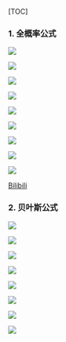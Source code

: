 [TOC]

### 1. 全概率公式

![](image/全概率与贝叶斯/acbcfa39gy1g16s0owky1j20k80dgadv.jpg)



![](image/全概率与贝叶斯/acbcfa39gy1g16s1lxpbzj20jc0dzq6o.jpg)





![](image/全概率与贝叶斯/acbcfa39gy1g16s2tv8s7j20ik0gite8.jpg)

![](image/全概率与贝叶斯/acbcfa39gy1g16s5zj2npj20jy0f7wj4.jpg)

![](image/全概率与贝叶斯/acbcfa39gy1g16w045o1rj20l80dh0we.jpg)

![](image/全概率与贝叶斯/acbcfa39ly1g16scd7n4aj20q40f9q8w.jpg)

![](image/全概率与贝叶斯/acbcfa39ly1g16sd0t1lxj20ik05x3zp.jpg)

![](https://ws1.sinaimg.cn/large/acbcfa39gy1g16sgiszi1j20no0f8q9g.jpg)

![](image/全概率与贝叶斯/acbcfa39gy1g16vy2uz7oj20ne0eh79a.jpg)

[Bilibili](https://www.bilibili.com/video/av31412668/)

### 2. 贝叶斯公式

![](image/全概率与贝叶斯/acbcfa39gy1g16w3yxxdwj20hj0f0goh.jpg)

![](image/全概率与贝叶斯/acbcfa39gy1g16w9l1e2cj20nl0dcjun.jpg)

![](image/全概率与贝叶斯/acbcfa39gy1g16wmk8b8xj20p60fkwlc.jpg)

![](image/全概率与贝叶斯/acbcfa39gy1g16wuur5c1j20p20f2dne.jpg)

![](image/全概率与贝叶斯/acbcfa39gy1g16wv6t0f4j20m10betdu.jpg)

![](image/全概率与贝叶斯/acbcfa39gy1g16wx0w76pj20hd0ban0a.jpg)

![](image/全概率与贝叶斯/acbcfa39gy1g16x5j4x4vj20pn0fc7d3.jpg)

![](https://ws1.sinaimg.cn/large/acbcfa39gy1g16x6pyp2gj20ll0fin0j.jpgg)